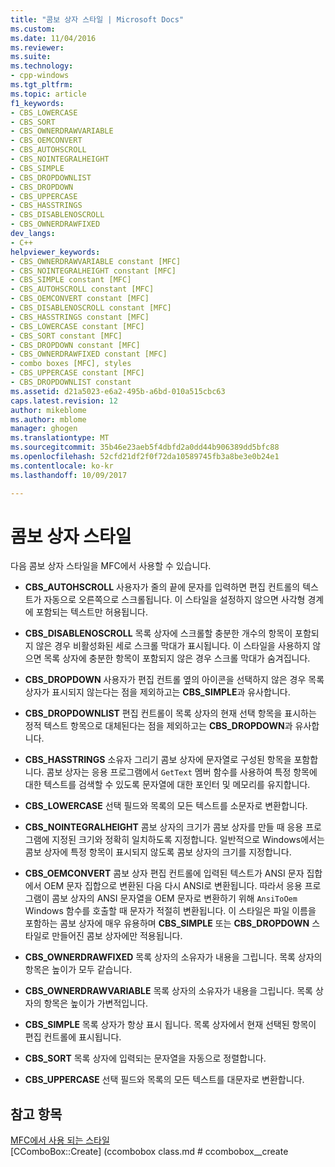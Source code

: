 ```yaml
---
title: "콤보 상자 스타일 | Microsoft Docs"
ms.custom: 
ms.date: 11/04/2016
ms.reviewer: 
ms.suite: 
ms.technology:
- cpp-windows
ms.tgt_pltfrm: 
ms.topic: article
f1_keywords:
- CBS_LOWERCASE
- CBS_SORT
- CBS_OWNERDRAWVARIABLE
- CBS_OEMCONVERT
- CBS_AUTOHSCROLL
- CBS_NOINTEGRALHEIGHT
- CBS_SIMPLE
- CBS_DROPDOWNLIST
- CBS_DROPDOWN
- CBS_UPPERCASE
- CBS_HASSTRINGS
- CBS_DISABLENOSCROLL
- CBS_OWNERDRAWFIXED
dev_langs:
- C++
helpviewer_keywords:
- CBS_OWNERDRAWVARIABLE constant [MFC]
- CBS_NOINTEGRALHEIGHT constant [MFC]
- CBS_SIMPLE constant [MFC]
- CBS_AUTOHSCROLL constant [MFC]
- CBS_OEMCONVERT constant [MFC]
- CBS_DISABLENOSCROLL constant [MFC]
- CBS_HASSTRINGS constant [MFC]
- CBS_LOWERCASE constant [MFC]
- CBS_SORT constant [MFC]
- CBS_DROPDOWN constant [MFC]
- CBS_OWNERDRAWFIXED constant [MFC]
- combo boxes [MFC], styles
- CBS_UPPERCASE constant [MFC]
- CBS_DROPDOWNLIST constant
ms.assetid: d21a5023-e6a2-495b-a6bd-010a515cbc63
caps.latest.revision: 12
author: mikeblome
ms.author: mblome
manager: ghogen
ms.translationtype: MT
ms.sourcegitcommit: 35b46e23aeb5f4dbfd2a0dd44b906389dd5bfc88
ms.openlocfilehash: 52cfd21df2f0f72da10589745fb3a8be3e0b24e1
ms.contentlocale: ko-kr
ms.lasthandoff: 10/09/2017

---
```

# <a name="combo-box-styles"></a>콤보 상자 스타일
다음 콤보 상자 스타일을 MFC에서 사용할 수 있습니다.  
  
-   **CBS_AUTOHSCROLL** 사용자가 줄의 끝에 문자를 입력하면 편집 컨트롤의 텍스트가 자동으로 오른쪽으로 스크롤됩니다. 이 스타일을 설정하지 않으면 사각형 경계에 포함되는 텍스트만 허용됩니다.  
  
-   **CBS_DISABLENOSCROLL** 목록 상자에 스크롤할 충분한 개수의 항목이 포함되지 않은 경우 비활성화된 세로 스크롤 막대가 표시됩니다. 이 스타일을 사용하지 않으면 목록 상자에 충분한 항목이 포함되지 않은 경우 스크롤 막대가 숨겨집니다.  
  
-   **CBS_DROPDOWN** 사용자가 편집 컨트롤 옆의 아이콘을 선택하지 않은 경우 목록 상자가 표시되지 않는다는 점을 제외하고는 **CBS_SIMPLE**과 유사합니다.  
  
-   **CBS_DROPDOWNLIST** 편집 컨트롤이 목록 상자의 현재 선택 항목을 표시하는 정적 텍스트 항목으로 대체된다는 점을 제외하고는 **CBS_DROPDOWN**과 유사합니다.  
  
-   **CBS_HASSTRINGS** 소유자 그리기 콤보 상자에 문자열로 구성된 항목을 포함합니다. 콤보 상자는 응용 프로그램에서 `GetText` 멤버 함수를 사용하여 특정 항목에 대한 텍스트를 검색할 수 있도록 문자열에 대한 포인터 및 메모리를 유지합니다.  
  
-   **CBS_LOWERCASE** 선택 필드와 목록의 모든 텍스트를 소문자로 변환합니다.  
  
-   **CBS_NOINTEGRALHEIGHT** 콤보 상자의 크기가 콤보 상자를 만들 때 응용 프로그램에 지정된 크기와 정확히 일치하도록 지정합니다. 일반적으로 Windows에서는 콤보 상자에 특정 항목이 표시되지 않도록 콤보 상자의 크기를 지정합니다.  
  
-   **CBS_OEMCONVERT** 콤보 상자 편집 컨트롤에 입력된 텍스트가 ANSI 문자 집합에서 OEM 문자 집합으로 변환된 다음 다시 ANSI로 변환됩니다. 따라서 응용 프로그램이 콤보 상자의 ANSI 문자열을 OEM 문자로 변환하기 위해 `AnsiToOem` Windows 함수를 호출할 때 문자가 적절히 변환됩니다. 이 스타일은 파일 이름을 포함하는 콤보 상자에 매우 유용하며 **CBS_SIMPLE** 또는 **CBS_DROPDOWN** 스타일로 만들어진 콤보 상자에만 적용됩니다.  
  
-   **CBS_OWNERDRAWFIXED** 목록 상자의 소유자가 내용을 그립니다. 목록 상자의 항목은 높이가 모두 같습니다.  
  
-   **CBS_OWNERDRAWVARIABLE** 목록 상자의 소유자가 내용을 그립니다. 목록 상자의 항목은 높이가 가변적입니다.  
  
-   **CBS_SIMPLE** 목록 상자가 항상 표시 됩니다. 목록 상자에서 현재 선택된 항목이 편집 컨트롤에 표시됩니다.  
  
-   **CBS_SORT** 목록 상자에 입력되는 문자열을 자동으로 정렬합니다.  
  
-   **CBS_UPPERCASE** 선택 필드와 목록의 모든 텍스트를 대문자로 변환합니다.  
  
## <a name="see-also"></a>참고 항목  
 [MFC에서 사용 되는 스타일](../../mfc/reference/styles-used-by-mfc.md)   
 [CComboBox::Create] (ccombobox class.md # ccombobox__create   




